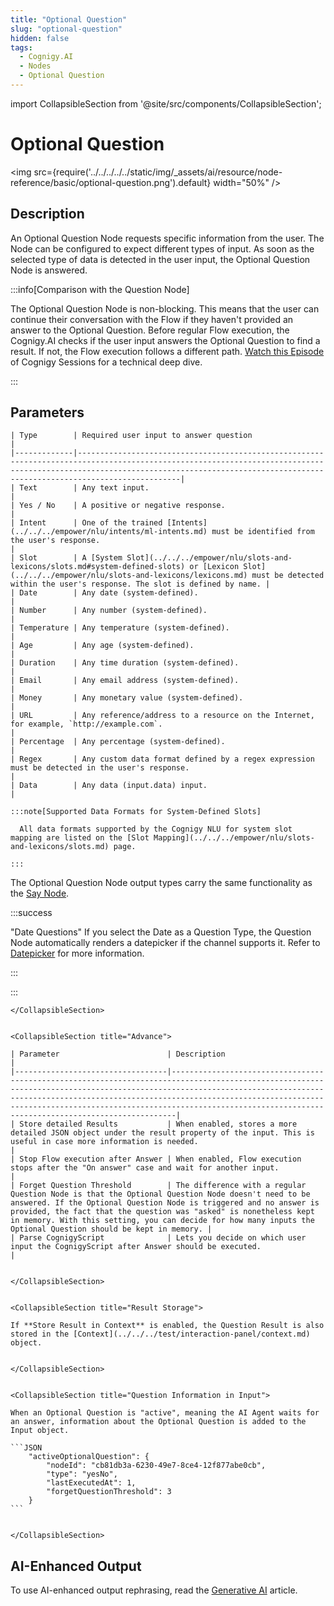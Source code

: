 ```yaml
---
title: "Optional Question" 
slug: "optional-question" 
hidden: false 
tags:
  - Cognigy.AI
  - Nodes
  - Optional Question
---
```

import CollapsibleSection from '@site/src/components/CollapsibleSection';


# Optional Question

<img src={require('../../../../../static/img/_assets/ai/resource/node-reference/basic/optional-question.png').default} width="50%" />

## Description

An Optional Question Node requests specific information from the user. The Node can be configured to expect different types of input. As soon as the selected type of data is detected in the user input, the Optional Question Node is answered.

:::info[Comparison with the Question Node]

  The Optional Question Node is non-blocking. This means that the user can continue their conversation with the Flow if they haven't provided an answer to the Optional Question. Before regular Flow execution, the Cognigy.AI checks if the user input answers the Optional Question to find a result. If not, the Flow execution follows a different path.
  [Watch this Episode](https://support.cognigy.com/hc/en-us/articles/360020609199-Cognigy-Sessions-Question-Nodes) of Cognigy Sessions for a technical deep dive.

:::


## Parameters

<CollapsibleSection title="Basic Settings">

    | Type        | Required user input to answer question                                                                                                                                                                                                  |
    |-------------|-----------------------------------------------------------------------------------------------------------------------------------------------------------------------------------------------------------------------------------------|
    | Text        | Any text input.                                                                                                                                                                                                                         |
    | Yes / No    | A positive or negative response.                                                                                                                                                                                                        |
    | Intent      | One of the trained [Intents](../../../empower/nlu/intents/ml-intents.md) must be identified from the user's response.                                                                                                                   |
    | Slot        | A [System Slot](../../../empower/nlu/slots-and-lexicons/slots.md#system-defined-slots) or [Lexicon Slot](../../../empower/nlu/slots-and-lexicons/lexicons.md) must be detected within the user's response. The slot is defined by name. |
    | Date        | Any date (system-defined).                                                                                                                                                                                                              |
    | Number      | Any number (system-defined).                                                                                                                                                                                                            |
    | Temperature | Any temperature (system-defined).                                                                                                                                                                                                       |
    | Age         | Any age (system-defined).                                                                                                                                                                                                               |
    | Duration    | Any time duration (system-defined).                                                                                                                                                                                                     |
    | Email       | Any email address (system-defined).                                                                                                                                                                                                     |
    | Money       | Any monetary value (system-defined).                                                                                                                                                                                                    |
    | URL         | Any reference/address to a resource on the Internet, for example, `http://example.com`.                                                                                                                                                 |
    | Percentage  | Any percentage (system-defined).                                                                                                                                                                                                        |
    | Regex       | Any custom data format defined by a regex expression must be detected in the user's response.                                                                                                                                           |
    | Data        | Any data (input.data) input.                                                                                                                                                                                                            |

    :::note[Supported Data Formats for System-Defined Slots]

      All data formats supported by the Cognigy NLU for system slot mapping are listed on the [Slot Mapping](../../../empower/nlu/slots-and-lexicons/slots.md) page.

    :::

  <CollapsibleSection title="Channels and Output types">

  The Optional Question Node output types carry the same functionality as the [Say Node](say.md).

  :::success

  "Date Questions"
    If you select the Date as a Question Type, the Question Node automatically renders a datepicker if the channel supports it. Refer to [Datepicker](../data/datepicker.md) for more information. 

  :::

:::






    </CollapsibleSection>


    <CollapsibleSection title="Advance">

    | Parameter                        | Description                                                                                                                                                                                                                                                                                                                                                   |
    |----------------------------------|---------------------------------------------------------------------------------------------------------------------------------------------------------------------------------------------------------------------------------------------------------------------------------------------------------------------------------------------------------------|
    | Store detailed Results           | When enabled, stores a more detailed JSON object under the result property of the input. This is useful in case more information is needed.                                                                                                                                                                                                                   |
    | Stop Flow execution after Answer | When enabled, Flow execution stops after the "On answer" case and wait for another input.                                                                                                                                                                                                                                                                     |
    | Forget Question Threshold        | The difference with a regular Question Node is that the Optional Question Node doesn't need to be answered. If the Optional Question Node is triggered and no answer is provided, the fact that the question was "asked" is nonetheless kept in memory. With this setting, you can decide for how many inputs the Optional Question should be kept in memory. |
    | Parse CognigyScript              | Lets you decide on which user input the CognigyScript after Answer should be executed.                                                                                                                                                                                                                                                                        |


    </CollapsibleSection>


    <CollapsibleSection title="Result Storage">

    If **Store Result in Context** is enabled, the Question Result is also stored in the [Context](../../../test/interaction-panel/context.md) object. 


    </CollapsibleSection>


    <CollapsibleSection title="Question Information in Input">

    When an Optional Question is "active", meaning the AI Agent waits for an answer, information about the Optional Question is added to the Input object.

    ```JSON
        "activeOptionalQuestion": {
            "nodeId": "cb81db3a-6230-49e7-8ce4-12f877abe0cb",
            "type": "yesNo",
            "lastExecutedAt": 1,
            "forgetQuestionThreshold": 3
        }
    ```


    </CollapsibleSection>

</CollapsibleSection>


## AI-Enhanced Output

To use AI-enhanced output rephrasing, read the [Generative AI](../../../empower/generative-ai.md) article.